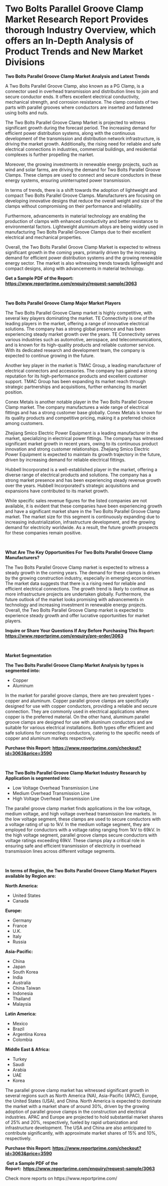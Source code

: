 <p><h1>Two Bolts Parallel Groove Clamp Market Research Report Provides thorough Industry Overview, which offers an In-Depth Analysis of Product Trends and New Market Divisions</h1></p><p><strong>Two Bolts Parallel Groove Clamp Market Analysis and Latest Trends</strong></p>
<p><p>A Two Bolts Parallel Groove Clamp, also known as a PG Clamp, is a connector used in overhead transmission and distribution lines to join and secure conductor ends. It offers excellent electrical conductivity, mechanical strength, and corrosion resistance. The clamp consists of two parts with parallel grooves where conductors are inserted and fastened using bolts and nuts.</p><p>The Two Bolts Parallel Groove Clamp Market is projected to witness significant growth during the forecast period. The increasing demand for efficient power distribution systems, along with the continuous development of the transmission and distribution network infrastructure, is driving the market growth. Additionally, the rising need for reliable and safe electrical connections in industries, commercial buildings, and residential complexes is further propelling the market.</p><p>Moreover, the growing investments in renewable energy projects, such as wind and solar farms, are driving the demand for Two Bolts Parallel Groove Clamps. These clamps are used to connect and secure conductors in these energy systems, ensuring uninterrupted power transmission.</p><p>In terms of trends, there is a shift towards the adoption of lightweight and compact Two Bolts Parallel Groove Clamps. Manufacturers are focusing on developing innovative designs that reduce the overall weight and size of the clamps without compromising on their performance and reliability.</p><p>Furthermore, advancements in material technology are enabling the production of clamps with enhanced conductivity and better resistance to environmental factors. Lightweight aluminum alloys are being widely used in manufacturing Two Bolts Parallel Groove Clamps due to their excellent electrical and mechanical properties.</p><p>Overall, the Two Bolts Parallel Groove Clamp Market is expected to witness significant growth in the coming years, primarily driven by the increasing demand for efficient power distribution systems and the growing renewable energy sector. The market is also witnessing trends towards lightweight and compact designs, along with advancements in material technology.</p></p>
<p><strong>Get a Sample PDF of the Report:&nbsp; <a href="https://www.reportprime.com/enquiry/request-sample/3063">https://www.reportprime.com/enquiry/request-sample/3063</a></strong></p>
<p>&nbsp;</p>
<p><strong>Two Bolts Parallel Groove Clamp Major Market Players</strong></p>
<p><p>The Two Bolts Parallel Groove Clamp market is highly competitive, with several key players dominating the market. TE Connectivity is one of the leading players in the market, offering a range of innovative electrical solutions. The company has a strong global presence and has been experiencing steady market growth over the years. TE Connectivity serves various industries such as automotive, aerospace, and telecommunications, and is known for its high-quality products and reliable customer service. With its dedicated research and development team, the company is expected to continue growing in the future.</p><p>Another key player in the market is TMAC Group, a leading manufacturer of electrical connectors and accessories. The company has gained a strong reputation for its high-performance products and excellent customer support. TMAC Group has been expanding its market reach through strategic partnerships and acquisitions, further enhancing its market position.</p><p>Conex Metals is another notable player in the Two Bolts Parallel Groove Clamp market. The company manufactures a wide range of electrical fittings and has a strong customer base globally. Conex Metals is known for its quality products and competitive pricing, making it a preferred choice among customers.</p><p>Zhejiang Smico Electric Power Equipment is a leading manufacturer in the market, specializing in electrical power fittings. The company has witnessed significant market growth in recent years, owing to its continuous product innovation and strong customer relationships. Zhejiang Smico Electric Power Equipment is expected to maintain its growth trajectory in the future, driven by increasing demand for reliable electrical fittings.</p><p>Hubbell Incorporated is a well-established player in the market, offering a diverse range of electrical products and solutions. The company has a strong market presence and has been experiencing steady revenue growth over the years. Hubbell Incorporated's strategic acquisitions and expansions have contributed to its market growth.</p><p>While specific sales revenue figures for the listed companies are not available, it is evident that these companies have been experiencing growth and have a significant market share in the Two Bolts Parallel Groove Clamp market. The market size for this segment is continuously expanding due to increasing industrialization, infrastructure development, and the growing demand for electricity worldwide. As a result, the future growth prospects for these companies remain positive.</p></p>
<p>&nbsp;</p>
<p><strong>What Are The Key Opportunities For Two Bolts Parallel Groove Clamp Manufacturers?</strong></p>
<p><p>The Two Bolts Parallel Groove Clamp market is expected to witness a steady growth in the coming years. The demand for these clamps is driven by the growing construction industry, especially in emerging economies. The market data suggests that there is a rising need for reliable and efficient electrical connections. The growth trend is likely to continue as more infrastructure projects are undertaken globally. Furthermore, the future outlook of the market looks promising with advancements in technology and increasing investment in renewable energy projects. Overall, the Two Bolts Parallel Groove Clamp market is expected to experience steady growth and offer lucrative opportunities for market players.</p></p>
<p><strong>Inquire or Share Your Questions If Any Before Purchasing This Report: <a href="https://www.reportprime.com/enquiry/pre-order/3063">https://www.reportprime.com/enquiry/pre-order/3063</a></strong></p>
<p>&nbsp;</p>
<p><strong>Market Segmentation</strong></p>
<p><strong>The Two Bolts Parallel Groove Clamp Market Analysis by types is segmented into:</strong></p>
<p><ul><li>Copper</li><li>Aluminum</li></ul></p>
<p><p>In the market for parallel groove clamps, there are two prevalent types - copper and aluminum. Copper parallel groove clamps are specifically designed for use with copper conductors, providing a reliable and secure connection. They are commonly used in electrical applications where copper is the preferred material. On the other hand, aluminum parallel groove clamps are designed for use with aluminum conductors and are suitable for various electrical installations. Both types offer efficient and safe solutions for connecting conductors, catering to the specific needs of copper and aluminum markets respectively.</p></p>
<p><strong>Purchase this Report:&nbsp;<a href="https://www.reportprime.com/checkout?id=3063&price=3590">https://www.reportprime.com/checkout?id=3063&price=3590</a></strong></p>
<p>&nbsp;</p>
<p><strong>The Two Bolts Parallel Groove Clamp Market Industry Research by Application is segmented into:</strong></p>
<p><ul><li>Low Voltage Overhead Transmission Line</li><li>Medium Overhead Transmission Line</li><li>High Voltage Overhead Transmission Line</li></ul></p>
<p><p>The parallel groove clamp market finds applications in the low voltage, medium voltage, and high voltage overhead transmission line markets. In the low voltage segment, these clamps are used to secure conductors with a voltage rating of up to 1kV. In the medium voltage segment, they are employed for conductors with a voltage rating ranging from 1kV to 69kV. In the high voltage segment, parallel groove clamps secure conductors with voltage ratings exceeding 69kV. These clamps play a critical role in ensuring safe and efficient transmission of electricity in overhead transmission lines across different voltage segments.</p></p>
<p>&nbsp;</p>
<p><strong>In terms of Region, the Two Bolts Parallel Groove Clamp Market Players available by Region are:</strong></p>
<p>
    <p> <strong> North America: </strong>
        <ul>
            <li>United States</li>
            <li>Canada</li>
        </ul>
        </p> 
    <p> <strong> Europe: </strong>
        <ul>
            <li>Germany</li>
            <li>France</li>
            <li>U.K.</li>
            <li>Italy</li>
            <li>Russia</li>
        </ul>
        </p> 
    <p> <strong> Asia-Pacific: </strong>
        <ul>
            <li>China</li>
            <li>Japan</li>
            <li>South Korea</li>
            <li>India</li>
            <li>Australia</li>
            <li>China Taiwan</li>
            <li>Indonesia</li>
            <li>Thailand</li>
            <li>Malaysia</li>
        </ul>
        </p> 
    <p> <strong> Latin America: </strong>
        <ul>
            <li>Mexico</li>
            <li>Brazil</li>
            <li>Argentina Korea</li>
            <li>Colombia</li>
        </ul>
        </p> 
    <p> <strong> Middle East & Africa: </strong>
        <ul>
            <li>Turkey</li>
            <li>Saudi</li>
            <li>Arabia</li>
            <li>UAE</li>
            <li>Korea</li>
        </ul>
    </p>
    </p>
<p><p>The parallel groove clamp market has witnessed significant growth in several regions such as North America (NA), Asia-Pacific (APAC), Europe, the United States (USA), and China. North America is expected to dominate the market with a market share of around 30%, driven by the growing adoption of parallel groove clamps in the construction and electrical industries. APAC and Europe are projected to hold substantial market shares of 25% and 20%, respectively, fueled by rapid urbanization and infrastructure development. The USA and China are also anticipated to contribute significantly, with approximate market shares of 15% and 10%, respectively.</p></p>
<p><strong>Purchase this Report: <a href="https://www.reportprime.com/checkout?id=3063&price=3590">https://www.reportprime.com/checkout?id=3063&price=3590</a></strong></p>
<p>&nbsp;<strong>Get a Sample PDF of the Report:&nbsp;&nbsp;<a href="https://www.reportprime.com/enquiry/request-sample/3063">https://www.reportprime.com/enquiry/request-sample/3063</a></strong></p>
<p><strong></strong></p>
<p>Check more reports on https://www.reportprime.com/</p>